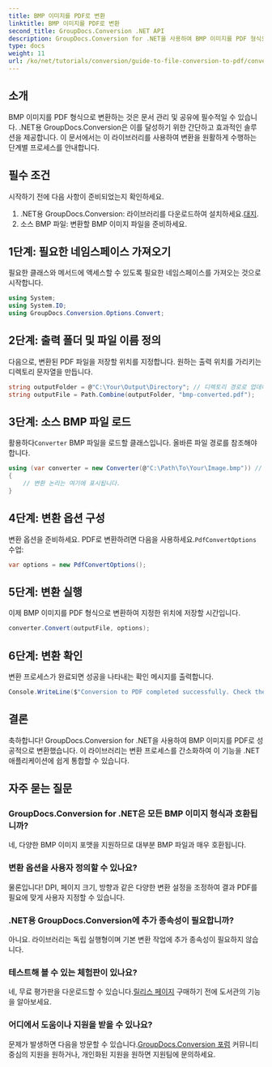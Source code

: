 ```yaml
---
title: BMP 이미지를 PDF로 변환
linktitle: BMP 이미지를 PDF로 변환
second_title: GroupDocs.Conversion .NET API
description: GroupDocs.Conversion for .NET을 사용하여 BMP 이미지를 PDF 형식으로 손쉽게 변환하는 방법을 알아보세요. 이 포괄적인 단계별 튜토리얼은 필수 조건, 소스 파일 처리 및 사용자 지정 옵션을 다룹니다.
type: docs
weight: 11
url: /ko/net/tutorials/conversion/guide-to-file-conversion-to-pdf/converting-bmp-to-pdf/
---
```

## 소개

BMP 이미지를 PDF 형식으로 변환하는 것은 문서 관리 및 공유에 필수적일 수 있습니다. .NET용 GroupDocs.Conversion은 이를 달성하기 위한 간단하고 효과적인 솔루션을 제공합니다. 이 문서에서는 이 라이브러리를 사용하여 변환을 원활하게 수행하는 단계별 프로세스를 안내합니다.

## 필수 조건

시작하기 전에 다음 사항이 준비되었는지 확인하세요.

1.  .NET용 GroupDocs.Conversion: 라이브러리를 다운로드하여 설치하세요.[대지](https://releases.groupdocs.com/conversion/net/).
2. 소스 BMP 파일: 변환할 BMP 이미지 파일을 준비하세요.

## 1단계: 필요한 네임스페이스 가져오기

필요한 클래스와 메서드에 액세스할 수 있도록 필요한 네임스페이스를 가져오는 것으로 시작합니다.

```csharp
using System;
using System.IO;
using GroupDocs.Conversion.Options.Convert;
```

## 2단계: 출력 폴더 및 파일 이름 정의

다음으로, 변환된 PDF 파일을 저장할 위치를 지정합니다. 원하는 출력 위치를 가리키는 디렉토리 문자열을 만듭니다.

```csharp
string outputFolder = @"C:\Your\Output\Directory"; // 디렉토리 경로로 업데이트하세요
string outputFile = Path.Combine(outputFolder, "bmp-converted.pdf");
```

## 3단계: 소스 BMP 파일 로드

 활용하다`Converter` BMP 파일을 로드할 클래스입니다. 올바른 파일 경로를 참조해야 합니다.

```csharp
using (var converter = new Converter(@"C:\Path\To\Your\Image.bmp")) // BMP 파일 경로로 업데이트하세요
{
    // 변환 논리는 여기에 표시됩니다.
}
```

## 4단계: 변환 옵션 구성

 변환 옵션을 준비하세요. PDF로 변환하려면 다음을 사용하세요.`PdfConvertOptions` 수업:

```csharp
var options = new PdfConvertOptions();
```

## 5단계: 변환 실행

이제 BMP 이미지를 PDF 형식으로 변환하여 지정한 위치에 저장할 시간입니다.

```csharp
converter.Convert(outputFile, options);
```

## 6단계: 변환 확인

변환 프로세스가 완료되면 성공을 나타내는 확인 메시지를 출력합니다.

```csharp
Console.WriteLine($"Conversion to PDF completed successfully. Check the output in: {outputFolder}");
```

## 결론

축하합니다! GroupDocs.Conversion for .NET을 사용하여 BMP 이미지를 PDF로 성공적으로 변환했습니다. 이 라이브러리는 변환 프로세스를 간소화하여 이 기능을 .NET 애플리케이션에 쉽게 통합할 수 있습니다.

## 자주 묻는 질문

### GroupDocs.Conversion for .NET은 모든 BMP 이미지 형식과 호환됩니까?

네, 다양한 BMP 이미지 포맷을 지원하므로 대부분 BMP 파일과 매우 호환됩니다.

### 변환 옵션을 사용자 정의할 수 있나요?

물론입니다! DPI, 페이지 크기, 방향과 같은 다양한 변환 설정을 조정하여 결과 PDF를 필요에 맞게 사용자 지정할 수 있습니다.

### .NET용 GroupDocs.Conversion에 추가 종속성이 필요합니까?

아니요. 라이브러리는 독립 실행형이며 기본 변환 작업에 추가 종속성이 필요하지 않습니다.

### 테스트해 볼 수 있는 체험판이 있나요?

 네, 무료 평가판을 다운로드할 수 있습니다.[릴리스 페이지](https://releases.groupdocs.com/) 구매하기 전에 도서관의 기능을 알아보세요.

### 어디에서 도움이나 지원을 받을 수 있나요?

문제가 발생하면 다음을 방문할 수 있습니다.[GroupDocs.Conversion 포럼](https://forum.groupdocs.com/c/conversion/11) 커뮤니티 중심의 지원을 원하거나, 개인화된 지원을 원하면 지원팀에 문의하세요.